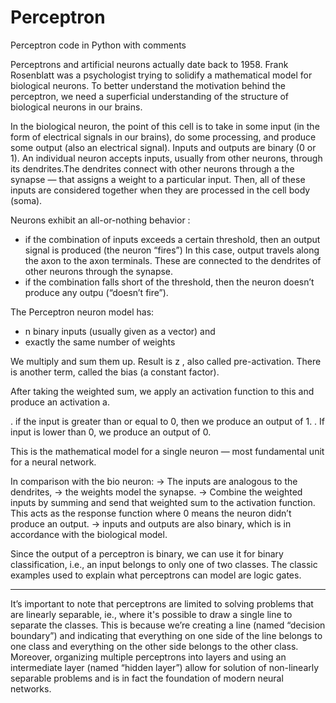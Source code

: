 # Perceptron
Perceptron code in Python with comments

Perceptrons and artificial neurons actually date back to 1958. Frank Rosenblatt was a psychologist trying to solidify a mathematical model for biological neurons. To better understand the motivation behind the perceptron, we need a superficial understanding of the structure of biological neurons in our brains.

In the biological neuron, the point of this cell is to take in some input (in the form of electrical signals in our brains), do some processing, and produce some output (also an electrical signal). Inputs and outputs are binary (0 or 1). An individual neuron accepts inputs, usually from other neurons, through its dendrites.The dendrites connect with other neurons through a the synapse — that assigns a weight to a particular input. Then, all of these inputs are considered together when they are processed in the cell body (soma).

Neurons exhibit an all-or-nothing behavior :

* if the combination of inputs exceeds a certain threshold, then an output signal is produced (the neuron “fires”)
In this case, output travels along the axon to the axon terminals. These are connected to the dendrites of other neurons through the synapse.
* if the combination falls short of the threshold, then the neuron doesn’t produce any outpu (“doesn’t fire”).

The Perceptron neuron model has:
* n binary inputs (usually given as a vector) and
* exactly the same number of weights

We multiply and sum them up. Result is z , also called pre-activation.
There is another term, called the bias (a constant factor).

After taking the weighted sum, we apply an activation function to this and produce an activation a.

. if the input is greater than or equal to 0, then we produce an output of 1.
. If input is lower than 0, we produce an output of 0.

This is the mathematical model for a single neuron — most fundamental unit for a neural network.

In comparison with the bio neuron:
→ The inputs are analogous to the dendrites,
→ the weights model the synapse.
→ Combine the weighted inputs by summing and send that weighted sum to the activation function. This acts as the response function where 0 means the neuron didn’t produce an output.
→ inputs and outputs are also binary, which is in accordance with the biological model.

Since the output of a perceptron is binary, we can use it for binary classification, i.e., an input belongs to only one of two classes. The classic examples used to explain what perceptrons can model are logic gates.

***

It’s important to note that perceptrons are limited to solving problems that are linearly separable, ie., where it's possible to draw a single line to separate the classes. This is because we’re creating a line (named “decision boundary”) and indicating that everything on one side of the line belongs to one class and everything on the other side belongs to the other class. Moreover, organizing multiple perceptrons into layers and using an intermediate layer (named “hidden layer”) allow for solution of non-linearly separable problems and is in fact the foundation of modern neural networks.
